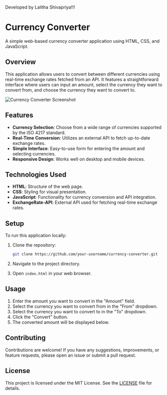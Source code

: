 Developed by Lalitha Shivapriya!!!

# Currency Converter

A simple web-based currency converter application using HTML, CSS, and JavaScript.

## Overview

This application allows users to convert between different currencies using real-time exchange rates fetched from an API. It features a straightforward interface where users can input an amount, select the currency they want to convert from, and choose the currency they want to convert to.

![Currency Converter Screenshot](currency-converter-screenshot.png)

## Features

- **Currency Selection**: Choose from a wide range of currencies supported by the ISO 4217 standard.
- **Real-Time Conversion**: Utilizes an external API to fetch up-to-date exchange rates.
- **Simple Interface**: Easy-to-use form for entering the amount and selecting currencies.
- **Responsive Design**: Works well on desktop and mobile devices.

## Technologies Used

- **HTML**: Structure of the web page.
- **CSS**: Styling for visual presentation.
- **JavaScript**: Functionality for currency conversion and API integration.
- **ExchangeRate-API**: External API used for fetching real-time exchange rates.

## Setup

To run this application locally:

1. Clone the repository:

   ```bash
   git clone https://github.com/your-username/currency-converter.git
   ```

2. Navigate to the project directory.

3. Open `index.html` in your web browser.

## Usage

1. Enter the amount you want to convert in the "Amount" field.
2. Select the currency you want to convert from in the "From" dropdown.
3. Select the currency you want to convert to in the "To" dropdown.
4. Click the "Convert" button.
5. The converted amount will be displayed below.

## Contributing

Contributions are welcome! If you have any suggestions, improvements, or feature requests, please open an issue or submit a pull request.

## License

This project is licensed under the MIT License. See the [LICENSE](LICENSE) file for details.


